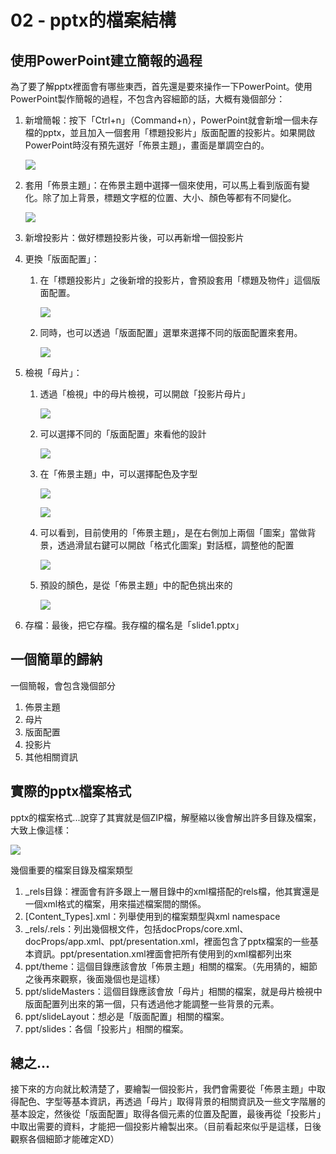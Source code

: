 # 02 - pptx的檔案結構

## 使用PowerPoint建立簡報的過程

為了要了解pptx裡面會有哪些東西，首先還是要來操作一下PowerPoint。使用PowerPoint製作簡報的過程，不包含內容細節的話，大概有幾個部分：

1. 新增簡報：按下「Ctrl+n」（Command+n），PowerPoint就會新增一個未存檔的pptx，並且加入一個套用「標題投影片」版面配置的投影片。如果開啟PowerPoint時沒有預先選好「佈景主題」，畫面是單調空白的。

   ![](https://s3-ap-southeast-1.amazonaws.com/fillanoimages/ironman2016/02-001.png)

2. 套用「佈景主題」：在佈景主題中選擇一個來使用，可以馬上看到版面有變化。除了加上背景，標題文字框的位置、大小、顏色等都有不同變化。

   ![](https://s3-ap-southeast-1.amazonaws.com/fillanoimages/ironman2016/02-003.png)

3. 新增投影片：做好標題投影片後，可以再新增一個投影片

4. 更換「版面配置」：

   1. 在「標題投影片」之後新增的投影片，會預設套用「標題及物件」這個版面配置。

      ![](https://s3-ap-southeast-1.amazonaws.com/fillanoimages/ironman2016/02-005.png)

   2. 同時，也可以透過「版面配置」選單來選擇不同的版面配置來套用。

      ![](https://s3-ap-southeast-1.amazonaws.com/fillanoimages/ironman2016/02-011.png)

5. 檢視「母片」：

   1. 透過「檢視」中的母片檢視，可以開啟「投影片母片」

      ![](https://s3-ap-southeast-1.amazonaws.com/fillanoimages/ironman2016/02-012.png)

   2. 可以選擇不同的「版面配置」來看他的設計

      ![](https://s3-ap-southeast-1.amazonaws.com/fillanoimages/ironman2016/02-014.png)

   3. 在「佈景主題」中，可以選擇配色及字型

      ![](https://s3-ap-southeast-1.amazonaws.com/fillanoimages/ironman2016/02-015.png)

      ![](https://s3-ap-southeast-1.amazonaws.com/fillanoimages/ironman2016/02-016.png)

   4. 可以看到，目前使用的「佈景主題」，是在右側加上兩個「圖案」當做背景，透過滑鼠右鍵可以開啟「格式化圖案」對話框，調整他的配置

      ![](https://s3-ap-southeast-1.amazonaws.com/fillanoimages/ironman2016/02-017.png)

   5. 預設的顏色，是從「佈景主題」中的配色挑出來的

      ![](https://s3-ap-southeast-1.amazonaws.com/fillanoimages/ironman2016/02-018.png)

6. 存檔：最後，把它存檔。我存檔的檔名是「slide1.pptx」



## 一個簡單的歸納

一個簡報，會包含幾個部分

1. 佈景主題
2. 母片
3. 版面配置
4. 投影片
5. 其他相關資訊



## 實際的pptx檔案格式

pptx的檔案格式...說穿了其實就是個ZIP檔，解壓縮以後會解出許多目錄及檔案，大致上像這樣：

![](https://s3-ap-southeast-1.amazonaws.com/fillanoimages/ironman2016/02-009.png)

幾個重要的檔案目錄及檔案類型

1. _rels目錄：裡面會有許多跟上一層目錄中的xml檔搭配的rels檔，他其實還是一個xml格式的檔案，用來描述檔案間的關係。
2. [Content_Types].xml：列舉使用到的檔案類型與xml namespace
3. _rels/.rels：列出幾個根文件，包括docProps/core.xml、docProps/app.xml、ppt/presentation.xml，裡面包含了pptx檔案的一些基本資訊。ppt/presentation.xml裡面會把所有使用到的xml檔都列出來
4. ppt/theme：這個目錄應該會放「佈景主題」相關的檔案。（先用猜的，細節之後再來觀察，後面幾個也是這樣）
5. ppt/slideMasters：這個目錄應該會放「母片」相關的檔案，就是母片檢視中版面配置列出來的第一個，只有透過他才能調整一些背景的元素。
6. ppt/slideLayout：想必是「版面配置」相關的檔案。
7. ppt/slides：各個「投影片」相關的檔案。


## 總之...

接下來的方向就比較清楚了，要繪製一個投影片，我們會需要從「佈景主題」中取得配色、字型等基本資訊，再透過「母片」取得背景的相關資訊及一些文字階層的基本設定，然後從「版面配置」取得各個元素的位置及配置，最後再從「投影片」中取出需要的資料，才能把一個投影片繪製出來。（目前看起來似乎是這樣，日後觀察各個細節才能確定XD）